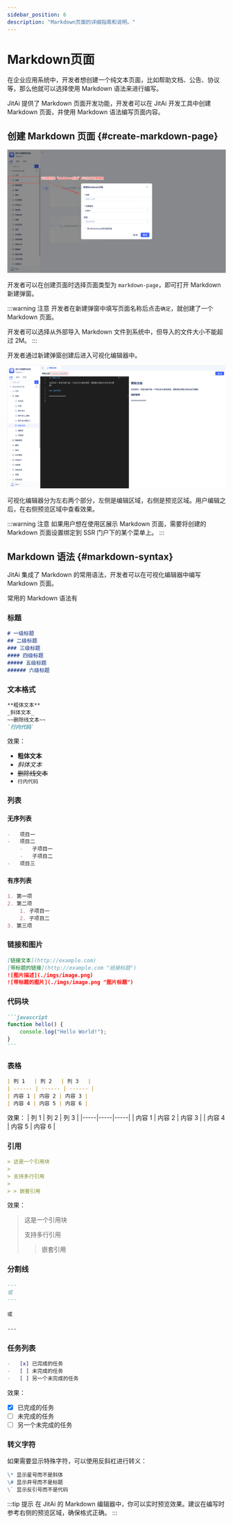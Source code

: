 ```yaml
---
sidebar_position: 6
description: "Markdown页面的详细指南和说明。"
---
```


# Markdown页面
在企业应用系统中，开发者想创建一个纯文本页面，比如帮助文档、公告、协议等，那么他就可以选择使用 Markdown 语法来进行编写。

JitAi 提供了 Markdown 页面开发功能，开发者可以在 JitAi 开发工具中创建 Markdown 页面，并使用 Markdown 语法编写页面内容。

## 创建 Markdown 页面 {#create-markdown-page}
![新建Markdown页面](./imgs/markdown_2025-08-28_13-51-10.png)

开发者可以在创建页面时选择页面类型为 `markdown-page`，即可打开 Markdown 新建弹窗。

:::warning 注意
开发者在新建弹窗中填写页面名称后点击`确定`，就创建了一个 Markdown 页面。

开发者可以选择从外部导入 Markdown 文件到系统中，但导入的文件大小不能超过 2M。
:::

开发者通过新建弹窗创建后进入可视化编辑器中。

![Markdown编辑器](./imgs/markdown_2025-08-28_13-59-38.png)

可视化编辑器分为左右两个部分，左侧是编辑区域，右侧是预览区域。用户编辑之后，在右侧预览区域中查看效果。

:::warning 注意
如果用户想在使用区展示 Markdown 页面，需要将创建的 Markdown 页面设置绑定到 SSR 门户下的某个菜单上。
:::

## Markdown 语法 {#markdown-syntax}
JitAi 集成了 Markdown 的常用语法，开发者可以在可视化编辑器中编写 Markdown 页面。

常用的 Markdown 语法有

### 标题
```markdown
# 一级标题
## 二级标题
### 三级标题
#### 四级标题
##### 五级标题
###### 六级标题
```

### 文本格式
```markdown
**粗体文本**
_斜体文本_
~~删除线文本~~
`行内代码`
```

效果：

-   **粗体文本**
-   _斜体文本_
-   ~~删除线文本~~
-   `行内代码`

### 列表
#### 无序列表
```markdown
-   项目一
-   项目二
    -   子项目一
    -   子项目二
-   项目三
```

#### 有序列表
```markdown
1. 第一项
2. 第二项
    1. 子项目一
    2. 子项目二
3. 第三项
```

### 链接和图片
```markdown
[链接文本](http://example.com)
[带标题的链接](http://example.com "链接标题")
![图片描述](./imgs/image.png)
![带标题的图片](./imgs/image.png "图片标题")
```

### 代码块
````markdown
```javascript
function hello() {
    console.log("Hello World!");
}
```
````

### 表格
```markdown
| 列 1   | 列 2   | 列 3   |
| ------ | ------ | ------ |
| 内容 1 | 内容 2 | 内容 3 |
| 内容 4 | 内容 5 | 内容 6 |
```

效果：
| 列 1 | 列 2 | 列 3 |
|-----|-----|-----|
| 内容 1 | 内容 2 | 内容 3 |
| 内容 4 | 内容 5 | 内容 6 |

### 引用
```markdown
> 这是一个引用块
>
> 支持多行引用
>
> > 嵌套引用
```

效果：

> 这是一个引用块
>
> 支持多行引用
>
> > 嵌套引用

### 分割线
```markdown
---
或
---

或

---
```

### 任务列表
```markdown
-   [x] 已完成的任务
-   [ ] 未完成的任务
-   [ ] 另一个未完成的任务
```

效果：

-   [x] 已完成的任务
-   [ ] 未完成的任务
-   [ ] 另一个未完成的任务

### 转义字符
如果需要显示特殊字符，可以使用反斜杠进行转义：

```markdown
\* 显示星号而不是斜体
\# 显示井号而不是标题
\` 显示反引号而不是代码
```

:::tip 提示
在 JitAi 的 Markdown 编辑器中，你可以实时预览效果。建议在编写时参考右侧的预览区域，确保格式正确。
:::
